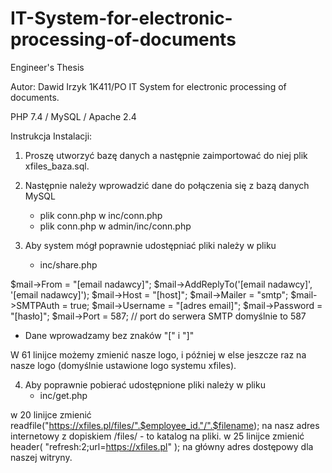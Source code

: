 # IT-System-for-electronic-processing-of-documents
Engineer's Thesis 

Autor: Dawid Irzyk 1K411/PO
IT System for electronic processing of documents.

PHP 7.4 / MySQL / Apache 2.4

Instrukcja Instalacji:

1) Proszę utworzyć bazę danych a następnie zaimportować do niej plik xfiles_baza.sql.
2) Następnie należy wprowadzić dane do połączenia się z bazą danych MySQL
   - plik conn.php w inc/conn.php
   - plik conn.php w admin/inc/conn.php

3) Aby system mógł poprawnie udostępniać pliki należy w pliku
   - inc/share.php 

$mail->From = "[email nadawcy]";
$mail->AddReplyTo('[email nadawcy]', '[email nadawcy]');
$mail->Host = "[host]";
$mail->Mailer = "smtp";
$mail->SMTPAuth = true;
$mail->Username = "[adres email]";
$mail->Password = "[hasło]";
$mail->Port = 587; // port do serwera SMTP domyślnie to 587

* Dane wprowadzamy bez znaków "[" i "]"

W 61 linijce możemy zmienić nasze logo, i później w else jeszcze raz na nasze logo (domyślnie ustawione logo systemu xfiles).

4) Aby poprawnie pobierać udostępnione pliki należy w pliku
   - inc/get.php 

w 20 linijce zmienić readfile("https://xfiles.pl/files/".$employee_id."/".$filename); na nasz adres internetowy z dopiskiem /files/ - to katalog na pliki.
w 25 linijce zmienić header( "refresh:2;url=https://xfiles.pl" ); na główny adres dostępowy dla naszej witryny.
